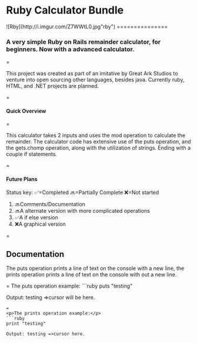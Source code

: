 <H1>Ruby Calculator Bundle </h1>
![Rby](http://i.imgur.com/Z7WWtL0.jpg"rby")
===============
<H3>A very simple Ruby on Rails remainder calculator, for beginners. Now with a advanced calculator. </h3>
=
<P>This project was created as part of an imitative by Great Ark Studios to venture into open sourcing other languages, besides java. Currently ruby, HTML, and .NET projects are planned. </p>
=
<H4>Quick Overview</h4>
=
<P>This calculator takes 2 inputs and uses the mod operation to calculate the remainder. The calculator code has extensive use of the puts operation, and the gets.chomp operation, along with the utilization of strings. Ending with a couple if statements.</p>
=

<H4>Future Plans</h4> 
<p>
Status key:
✅=Completed 
🔜=Partially Complete
❌=Not started 
<Ol>
<Li>🔜Comments/Documentation</li>
<Li>🔜A alternate version with more complicated operations </li>
<Li>✅A if else version </li>
<Li>❌A graphical version</li> 
</ol>
</p>
=
<H2>Documentation </h2>
<P>The puts operation prints a line of text on the console with a new line, the prints operation prints a line of text on the console with out a new line.</p>
=
The puts operation example:
```ruby 
puts "testing"

Output: testing 
        =>cursor will be here.
```
=
<p>The prints operation example:</p>
```ruby
print "testing"

Output: testing =>cursor here.
